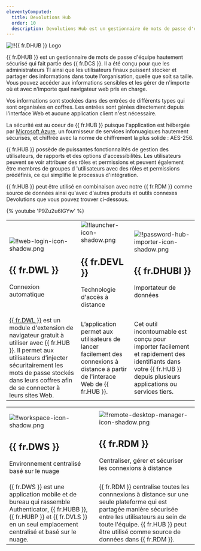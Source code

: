 ```yaml
---
eleventyComputed:
  title: Devolutions Hub
  order: 10
  description: Devolutions Hub est un gestionnaire de mots de passe d'équipe hautement sécurisé qui fait partie des {{ fr.DCS }}. Il a été conçu pour que les administrateurs TI ainsi que les utilisateurs finaux puissent stocker et partager des informations dans toute l'organisation, quelle que soit sa taille.
---
```


![!!{{ fr.DHUB }} Logo](https://webdevolutions.blob.core.windows.net/images/projects/devolutions-hub/devolutions-hub-color-shadow.svg)

{{ fr.DHUB }} est un gestionnaire de mots de passe d'équipe hautement sécurisé qui fait partie des {{ fr.DCS }}. Il a été conçu pour que les administrateurs TI ainsi que les utilisateurs finaux puissent stocker et partager des informations dans toute l'organisation, quelle que soit sa taille. Vous pouvez accéder aux informations sensibles et les gérer de n'importe où et avec n'importe quel navigateur web pris en charge.  

Vos informations sont stockées dans des entrées de différents types qui sont organisées en coffres. Les entrées sont gérées directement depuis l'interface Web et aucune application client n'est nécessaire.  

La sécurité est au coeur de {{ fr.HUB }} puisque l'application est hébergée par [Microsoft Azure](/fr/kb/hub-business/knowledge-base/hosting-region-password-hub/), un fournisseur de services infonuagiques hautement sécurisés, et chiffrée avec la norme de chiffrement la plus solide : AES-256.  

{{ fr.HUB }} possède de puissantes fonctionnalités de gestion des utilisateurs, de rapports et des options d'accessibilités. Les utilisateurs peuvent se voir attribuer des rôles et permissions et peuvent également être membres de groupes d 'utilisateurs avec des rôles et permissions prédéfinis, ce qui simplifie le processus d'intégration.  

{{ fr.HUB }} peut être utilisé en combinaison avec notre {{ fr.RDM }} comme source de données ainsi qu'avec d'autres produits et outils connexes Devolutions que vous pouvez trouver ci-dessous.  

{% youtube 'P9Zu2u6IGYw' %}  

<table>
	<tr>
		<td>

![!!web-login-icon-shadow.png](https://webdevolutions.azureedge.net/docs/fr/hub/Icons/web-login-icon-shadow.png)  

## {{ fr.DWL }}  

Connexion automatique 
		</td>
		<td>
![!!launcher-icon-shadow.png](https://webdevolutions.azureedge.net/docs/fr/hub/Icons/launcher-icon-shadow.png)  

## {{ fr.DEVL }}  

Technologie d'accès à distance  
		</td>
		<td>
![!!password-hub-importer-icon-shadow.png](https://webdevolutions.azureedge.net/docs/fr/hub/Icons/password-hub-importer-icon-shadow.png)  

## {{ fr.DHUBI }}  

Importateur de données  
		</td>
	</tr>
	<tr>
		<td>
[{{ fr.DWL }}](/fr/hub/dwl/overview/) est un module d'extension de navigateur gratuit à utiliser avec {{ fr.HUB }}. Il permet aux utilisateurs d’injecter sécuritairement les mots de passe stockés dans leurs coffres afin de se connecter à leurs sites Web. 
		</td>
		<td>
L’application permet aux utilisateurs de lancer facilement des connexions à distance à partir de l'interace Web de {{ fr.HUB }}. 
		</td>
		<td>
Cet outil incontournable est conçu pour importer facilement et rapidement des identifiants dans votre {{ fr.HUB }} depuis plusieurs applications ou services tiers. 
		</td>
	</tr>
</table>


<table>
	<tr>
		<td>

![!!workspace-icon-shadow.png](https://webdevolutions.azureedge.net/docs/fr/hub/Icons/workspace-icon-shadow.png)  

## {{ fr.DWS }}  

Environnement centralisé basé sur le nuage  
		</td>
		<td>
![!!remote-desktop-manager-icon-shadow.png](https://webdevolutions.azureedge.net/docs/fr/hub/Icons/remote-desktop-manager-icon-shadow.png)  

## {{ fr.RDM }}  

Centraliser, gérer et sécuriser les connexions à distance  
		</td>
	</tr>
	<tr>
		<td>
{{ fr.DWS }} est une application mobile et de bureau qui rassemble Authenticator, {{ fr.HUBB }}, {{ fr.HUBP }} et {{ fr.DVLS }} en un seul emplacement centralisé et basé sur le nuage.
		</td>
		<td>
{{ fr.RDM }} centralise toutes les connnexions à distance sur une seule plateforme qui est partagée manière sécurisée entre les utilisateurs au sein de toute l'équipe. {{ fr.HUB }} peut être utilisé comme source de données dans {{ fr.RDM }}. 
		</td>
	</tr>
</table>


